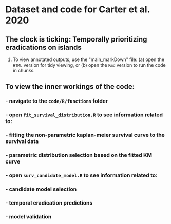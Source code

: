 # Dataset and code for Carter et al. 2020 
##  The clock is ticking: Temporally prioritizing eradications on islands

1. To view annotated outputs, use the "main_markDown" file:
   (a) open the `HTML` version for tidy viewing, or
   (b) open the `Rmd` version to run the code in chunks.

## To view the inner workings of the code:
### - navigate to the `code/R/functions` folder
### - open `fit_survival_distribution.R` to see information related to:
###		- fitting the non-parametric kaplan-meier survival curve to the survival data
###		- parametric distribution selection based on the fitted KM curve
###	- open `surv_candidate_model.R` to see information related to:
###		- candidate model selection
###		- temporal eradication predictions
###		- model validation